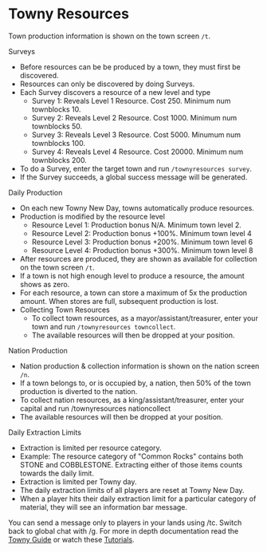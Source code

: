 # Towny Resources

Town production information is shown on the town screen `/t`.

Surveys
  - Before resources can be be produced by a town, they must first be discovered.
  - Resources can only be discovered by doing Surveys.
  - Each Survey discovers a resource of a new level and type
    - Survey 1: Reveals Level 1 Resource. Cost 250. Minimum num townblocks 10.
    - Survey 2: Reveals Level 2 Resource. Cost 1000. Minimum num townblocks 50.
    - Survey 3: Reveals Level 3 Resource. Cost 5000. Minumum num townblocks 100.
    - Survey 4: Reveals Level 4 Resource. Cost 20000. Minimum num townblocks 200.
  - To do a Survey, enter the target town and run `/townyresources survey`.
  - If the Survey succeeds, a global success message will be generated.

Daily Production
  - On each new Towny New Day, towns automatically produce resources.
  - Production is modified by the resource level
    - Resource Level 1: Production bonus N/A. Minimum town level 2.
    - Resource Level 2: Production bonus +100%. Minimum town level 4
    - Resource Level 3: Production bonus +200%. Minimum town level 6
    - Resource Level 4: Production bonus +300%. Minimum town level 8
  - After resources are produced, they are shown as available for collection on the town screen `/t`.
  - If a town is not high enough level to produce a resource, the amount shows as zero.
  - For each resource, a town can store a maximum of 5x the production amount. When stores are full, subsequent production is lost.
  - Collecting Town Resources
    - To collect town resources, as a mayor/assistant/treasurer, enter your town and run `/townyresources towncollect`.
    - The available resources will then be dropped at your position.

Nation Production
  - Nation production & collection information is shown on the nation screen `/n`.
  - If a town belongs to, or is occupied by, a nation, then 50% of the town production is diverted to the nation.
  - To collect nation resources, as a king/assistant/treasurer, enter your capital and run /townyresources nationcollect
  - The available resources will then be dropped at your position.

Daily Extraction Limits
  - Extraction is limited per resource category.
  - Example: The resource category of "Common Rocks" contains both STONE and COBBLESTONE. Extracting either of those items counts towards the daily limit.
  - Extraction is limited per Towny day.
  - The daily extraction limits of all players are reset at Towny New Day.
  - When a player hits their daily extraction limit for a particular category of material, they will see an information bar message.

You can send a message only to players in your lands using /tc.
Switch back to global chat with /g.
For more in depth documentation read the [Towny Guide](https://github.com/TownyAdvanced/Towny/wiki/How-Towny-Works) or watch these [Tutorials](https://www.youtube.com/playlist?list=PLvzvmyk0uI0WsLf4iyJZRhD_T2e-ANCmE).